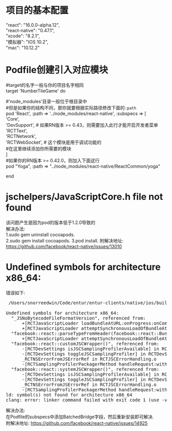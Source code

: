 # 项目的基本配置  
"react": "16.0.0-alpha.12",  
"react-native": "0.47.1",  
"xcode": "8.2.1",  
"模拟器": "IOS 10.2",  
"mac": "10.12.2"  

# Podfile创建引入对应模块  

#target的名字一般与你的项目名字相同  
target 'NumberTileGame' do  
  
  #'node_modules'目录一般位于根目录中  
  #但是如果你的结构不同，那你就要根据实际路径修改下面的`:path`  
  pod 'React', :path => '../node_modules/react-native', :subspecs => [  
    'Core',  
    'DevSupport', # 如果RN版本 >= 0.43，则需要加入此行才能开启开发者菜单  
    'RCTText',  
    'RCTNetwork',  
    'RCTWebSocket', # 这个模块是用于调试功能的  
    #在这里继续添加你所需要的模块  
  ]  
  #如果你的RN版本 >= 0.42.0，则加入下面这行  
  pod "Yoga", :path => "../node_modules/react-native/ReactCommon/yoga"  
  
end  

# jschelpers/JavaScriptCore.h file not found  
该问题产生是因为pod的版本低于1.2.0导致的  
解决办法:  
1.sudo gem uninstall cocoapods.  
2.sudo gem install cocoapods. 
3.pod install. 
附解决地址: <a href="https://github.com/facebook/react-native/issues/13010">https://github.com/facebook/react-native/issues/13010</a>

# Undefined symbols for architecture x86_64:
错误如下:  
<pre>
 /Users/snorreedwin/Code/entur/entur-clients/native/ios/build/Build/Products/Debug-iphonesimulator/React/React.framework/React

Undefined symbols for architecture x86_64:
  "_JSNoBytecodeFileFormatVersion", referenced from:
      +[RCTJavaScriptLoader loadBundleAtURL:onProgress:onComplete:] in RCTJavaScriptLoader.o
      +[RCTJavaScriptLoader attemptSynchronousLoadOfBundleAtURL:runtimeBCVersion:sourceLength:error:] in RCTJavaScriptLoader.o
  "facebook::react::parseTypeFromHeader(facebook::react::BundleHeader const&)", referenced from:
      +[RCTJavaScriptLoader attemptSynchronousLoadOfBundleAtURL:runtimeBCVersion:sourceLength:error:] in RCTJavaScriptLoader.o
  "facebook::react::customJSCWrapper()", referenced from:
      -[RCTDevSettings isJSCSamplingProfilerAvailable] in RCTDevSettings.o
      -[RCTDevSettings toggleJSCSamplingProfiler] in RCTDevSettings.o
      _RCTNSErrorFromJSErrorRef in RCTJSCErrorHandling.o
      -[RCTSamplingProfilerPackagerMethod handleRequest:withResponder:] in RCTSamplingProfilerPackagerMethod.o
  "facebook::react::systemJSCWrapper()", referenced from:
      -[RCTDevSettings isJSCSamplingProfilerAvailable] in RCTDevSettings.o
      -[RCTDevSettings toggleJSCSamplingProfiler] in RCTDevSettings.o
      _RCTNSErrorFromJSErrorRef in RCTJSCErrorHandling.o
      -[RCTSamplingProfilerPackagerMethod handleRequest:withResponder:] in RCTSamplingProfilerPackagerMethod.o
ld: symbol(s) not found for architecture x86_64
clang: error: linker command failed with exit code 1 (use -v to see invocation)
</pre>

解决办法:  
在Podfile的subspecs中添加BatchedBridge字段，然后重新安装即可解决.  
附解决地址: <a href="https://github.com/facebook/react-native/issues/14925">https://github.com/facebook/react-native/issues/14925</a>
